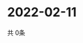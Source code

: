 # 2022-02-11
  共 0条

  <!-- BEGIN -->
  <!-- 最后更新时间Fri Feb 11 2022 10:03:37 GMT+0000 (Coordinated Universal Time) -->
  
  <!-- END -->
  
  